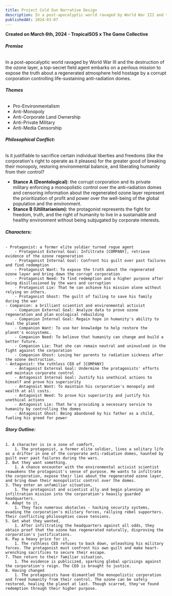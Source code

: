 ```yaml
---
title: Project Cold Sun Narrative Design 
description: In a post-apocalyptic world ravaged by World War III and the destruction of the ozone layer, a top-secret field agent embarks on a perilous mission to expose the truth about a regenerated atmosphere held hostage by a corrupt corporation controlling life-sustaining anti-radiation domes.
publishedAt: 2024-03-07
---
```

**Created on March 6th, 2024 - TropicalSOS x The Game Collective**
###### **Premise**
In a post-apocalyptic world ravaged by World War III and the destruction of the ozone layer, a top-secret field agent embarks on a perilous mission to expose the truth about a regenerated atmosphere held hostage by a corrupt corporation controlling life-sustaining anti-radiation domes.
###### **Themes**
- Pro-Environmentalism 
- Anti-Monopoly
- Anti-Corporate Land Ownership
- Anti-Private Military 
- Anti-Media Censorship 
###### **Philosophical Conflict:**
Is it justifiable to sacrifice certain individual liberties and freedoms (like the corporation's right to operate as it pleases) for the greater good of breaking their monopoly, restoring environmental balance, and liberating humanity from their control?
- **Stance A (Deontological)**: the corrupt corporation and its private military enforcing a monopolistic control over the anti-radiation domes and censoring information about the regenerated ozone layer represent the prioritization of profit and power over the well-being of the global population and the environment.
- **Stance B (Utilitarianism):** the protagonist represents the fight for freedom, truth, and the right of humanity to live in a sustainable and healthy environment without being subjugated by corporate interests.
###### **Characters:**
    - Protagonist: a former elite soldier turned rogue agent
        - Protagonist External Goal: Infiltrate [COMPANY], retrieve evidence of the ozone regeneration
        - Protagonist Internal Goal: Confront his guilt over past failures and find redemption
        - Protagonist Want: To expose the truth about the regenerated ozone layer and bring down the corrupt corporation
        - Protagonist Need: To find redemption and a higher purpose after being disillusioned by the wars and corruption
        - Protagonist Lie: That he can achieve his mission alone without relying on others.
        - Protagonist Ghost: The guilt of failing to save his family during the war
    - Companion: a brilliant scientist and environmental activist
        - Companion External Goal: Analyze data to prove ozone regeneration and plan ecological rebuilding 
        - Companion Internal Goal: Regain hope in humanity's ability to heal the planet
        - Companion Want: To use her knowledge to help restore the planet's ecosystems.
        - Companion Need: To believe that humanity can change and build a better future.
        - Companion Lie: That she can remain neutral and uninvolved in the fight against the corporation
        - Companion Ghost: Losing her parents to radiation sickness after the ozone destruction.
    - Antagonist: the ruthless CEO of [COMPANY]
        - Antagonist External Goal: Undermine the protagonists' efforts and maintain corporate control
        - Antagonist Internal Goal: Justify his unethical actions to himself and prove his superiority
        - Antagnoist Want: To maintain his corporation's monopoly and wealth at all costs.
        - Antagonist Need: To prove his superiority and justify his unethical actions
        - Antagonist Lie: That he's providing a necessary service to humanity by controlling the domes
        - Antagonist Ghost: Being abandoned by his father as a child, fueling his greed for power
###### **Story Outline:**
    1. A character is in a zone of comfort,
        1. The protagonist, a former elite soldier, lives a solitary life as a drifter in one of the corporate anti-radiation domes, haunted by guilt over past failures during the wars.
    2. But they want something.
        1. A chance encounter with the environmental activist scientist reawakens the protagonist's sense of purpose. He wants to infiltrate the corporation, expose their lies about the regenerated ozone layer, and bring down their monopolistic control over the domes.
    3. They enter an unfamiliar situation,
        1. The protagonist and scientist ally and begin planning an infiltration mission into the corporation's heavily guarded headquarters.
    4. Adapt to it,
        1. They face numerous obstacles - hacking security systems, evading the corporation's military forces, rallying rebel supporters. Their conflicting philosophies cause tensions.
    5. Get what they wanted,
        1. After infiltrating the headquarters against all odds, they obtain proof that the ozone has regenerated naturally, disproving the corporation's justifications.
    6. Pay a heavy price for it,
        1. The ruthless CEO refuses to back down, unleashing his military forces. The protagonist must confront his own guilt and make heart-wrenching sacrifices to secure their escape.
    7. Then return to their familiar situation,
        1. The evidence is publicized, sparking global uprisings against the corporation's reign. The CEO is brought to justice.
    8. Having changed
        1. The protagonists have dismantled the monopolistic corporation and freed humanity from their control. The ozone can be safely restored, healing the planet at last. Though scarred, they've found redemption through their higher purpose.
